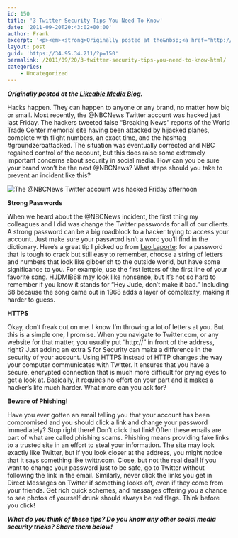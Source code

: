 ```yaml
---
id: 150
title: '3 Twitter Security Tips You Need To Know'
date: '2011-09-20T20:43:02+00:00'
author: Frank
excerpt: '<p><em><strong>Originally posted at the&nbsp;<a href="http://www.likeable.com/blog/2011/09/3-twitter-security-tips-you-need-to-know/">Likeable Media Blog</a>.</strong></em></p><p>Hacks happen. They can happen to anyone or any brand, no matter how big or small. Most recently, the @NBCNews Twitter account was hacked just last Friday. The hackers tweeted false “Breaking News” reports of the World Trade Center memorial site having been attacked by hijacked planes, complete with flight numbers, an exact time, and the hashtag #groundzeroattacked. The situation was eventually corrected and NBC regained control of the account, but this does raise some extremely important concerns about security in social media. How can you be sure your brand won’t be the next @NBCNews? What steps should you take to prevent an incident like this?</p>'
layout: post
guid: 'https://34.95.34.211/?p=150'
permalink: /2011/09/20/3-twitter-security-tips-you-need-to-know-html/
categories:
    - Uncategorized
---
```


***Originally posted at the [Likeable Media Blog](http://www.likeable.com/2011/09/3-twitter-security-tips-you-need-to-know/).***

Hacks happen. They can happen to anyone or any brand, no matter how big or small. Most recently, the @NBCNews Twitter account was hacked just last Friday. The hackers tweeted false “Breaking News” reports of the World Trade Center memorial site having been attacked by hijacked planes, complete with flight numbers, an exact time, and the hashtag #groundzeroattacked. The situation was eventually corrected and NBC regained control of the account, but this does raise some extremely important concerns about security in social media. How can you be sure your brand won’t be the next @NBCNews? What steps should you take to prevent an incident like this?

![The @NBCNews Twitter account was hacked Friday afternoon](http://s3.media.squarespace.com/production/1465610/17353535/wp-content/uploads/2011/12/NBCNewsHack112.jpg "NBCNewsHack1")

**Strong Passwords**

When we heard about the @NBCNews incident, the first thing my colleagues and I did was change the Twitter passwords for all of our clients. A strong password can be a big roadblock to a hacker trying to access your account. Just make sure your password isn’t a word you’ll find in the dictionary. Here’s a great tip I picked up from [Leo Laporte](http://twitter.com/leolaporte): for a password that is tough to crack but still easy to remember, choose a string of letters and numbers that look like gibberish to the outside world, but have some significance to you. For example, use the first letters of the first line of your favorite song. HJDMIB68 may look like nonsense, but it’s not so hard to remember if you know it stands for “Hey Jude, don’t make it bad.” Including 68 because the song came out in 1968 adds a layer of complexity, making it harder to guess.

**HTTPS**

Okay, don’t freak out on me. I know I’m throwing a lot of letters at you. But this is a simple one, I promise. When you navigate to Twitter.com, or any website for that matter, you usually put “http://” in front of the address, right? Just adding an extra S for Security can make a difference in the security of your account. Using HTTPS instead of HTTP changes the way your computer communicates with Twitter. It ensures that you have a secure, encrypted connection that is much more difficult for prying eyes to get a look at. Basically, it requires no effort on your part and it makes a hacker’s life much harder. What more can you ask for?

**Beware of Phishing!**

Have you ever gotten an email telling you that your account has been compromised and you should click a link and change your password immediately? Stop right there! Don’t click that link! Often these emails are part of what are called phishing scams. Phishing means providing fake links to a trusted site in an effort to steal your information. The site may look exactly like Twitter, but if you look closer at the address, you might notice that it says something like twittr.com. Close, but not the real deal! If you want to change your password just to be safe, go to Twitter without following the link in the email. Similarly, never click the links you get in Direct Messages on Twitter if something looks off, even if they come from your friends. Get rich quick schemes, and messages offering you a chance to see photos of yourself drunk should always be red flags. Think before you click!

***What do you think of these tips? Do you know any other social media security tricks? Share them below!***